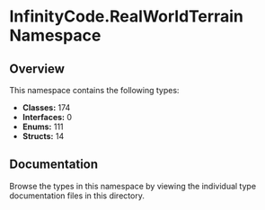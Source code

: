 # InfinityCode.RealWorldTerrain Namespace

## Overview

This namespace contains the following types:

- **Classes:** 174
- **Interfaces:** 0
- **Enums:** 111
- **Structs:** 14

## Documentation

Browse the types in this namespace by viewing the individual type documentation files in this directory.

